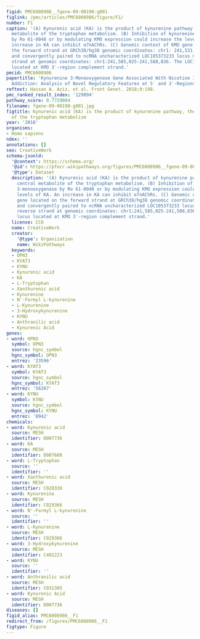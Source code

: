 ```yaml
---
figid: PMC6008986__fgene-09-00198-g001
figlink: /pmc/articles/PMC6008986/figure/F1/
number: F1
caption: '(A) Kynurenic acid (KA) is the product of kynurenine pathway, the central
  metabolite of the tryptophan metabolism. (B) Inhibition of kynurenine 3-monooxygenase
  by Ro 61-8048 or by modulating KMO expression could increase the levels of KA. An
  increase in KA can inhibit α7nAChRs. (C) Genomic context of KMO gene located on
  the forward strand at GRCh38/hg38 genomic coordinates: chr1: 241,531,883-241,595,647
  and convergently paired to ncRNA uncharacterized LOC105373233 locus mapped on reverse
  strand at genomic coordinates: chr1:241,585,025-241,588,836. The LOC105373233 locus
  located at KMO 3′-region complement strand.'
pmcid: PMC6008986
papertitle: 'Kynurenine 3-Monooxygenase Gene Associated With Nicotine Initiation and
  Addiction: Analysis of Novel Regulatory Features at 5′ and 3′-Regions.'
reftext: Hassan A. Aziz, et al. Front Genet. 2018;9:198.
pmc_ranked_result_index: '129094'
pathway_score: 0.7729004
filename: fgene-09-00198-g001.jpg
figtitle: Kynurenic acid (KA) is the product of kynurenine pathway, the central metabolite
  of the tryptophan metabolism
year: '2018'
organisms:
- Homo sapiens
ndex: ''
annotations: []
seo: CreativeWork
schema-jsonld:
  '@context': https://schema.org/
  '@id': https://pfocr.wikipathways.org/figures/PMC6008986__fgene-09-00198-g001.html
  '@type': Dataset
  description: '(A) Kynurenic acid (KA) is the product of kynurenine pathway, the
    central metabolite of the tryptophan metabolism. (B) Inhibition of kynurenine
    3-monooxygenase by Ro 61-8048 or by modulating KMO expression could increase the
    levels of KA. An increase in KA can inhibit α7nAChRs. (C) Genomic context of KMO
    gene located on the forward strand at GRCh38/hg38 genomic coordinates: chr1: 241,531,883-241,595,647
    and convergently paired to ncRNA uncharacterized LOC105373233 locus mapped on
    reverse strand at genomic coordinates: chr1:241,585,025-241,588,836. The LOC105373233
    locus located at KMO 3′-region complement strand.'
  license: CC0
  name: CreativeWork
  creator:
    '@type': Organization
    name: WikiPathways
  keywords:
  - OPN3
  - KYAT3
  - KYNU
  - Kynurenic acid
  - KA
  - L-Tryptophan
  - Xanthurenic acid
  - Kynurenine
  - N'-Formyl L-kynurenine
  - L-Kynurenine
  - 3-Hydroxykynurenine
  - KYNU
  - Anthranilic acid
  - Kynurenic Acid
genes:
- word: OPN3
  symbol: OPN3
  source: hgnc_symbol
  hgnc_symbol: OPN3
  entrez: '23596'
- word: KYAT3
  symbol: KYAT3
  source: hgnc_symbol
  hgnc_symbol: KYAT3
  entrez: '56267'
- word: KYNU
  symbol: KYNU
  source: hgnc_symbol
  hgnc_symbol: KYNU
  entrez: '8942'
chemicals:
- word: Kynurenic acid
  source: MESH
  identifier: D007736
- word: KA
  source: MESH
  identifier: D007608
- word: L-Tryptophan
  source: ''
  identifier: ''
- word: Xanthurenic acid
  source: MESH
  identifier: C028330
- word: Kynurenine
  source: MESH
  identifier: C029366
- word: N'-Formyl L-kynurenine
  source: ''
  identifier: ''
- word: L-Kynurenine
  source: MESH
  identifier: C029366
- word: 3-Hydroxykynurenine
  source: MESH
  identifier: C402223
- word: KYNU
  source: ''
  identifier: ''
- word: Anthranilic acid
  source: MESH
  identifier: C031385
- word: Kynurenic Acid
  source: MESH
  identifier: D007736
diseases: []
figid_alias: PMC6008986__F1
redirect_from: /figures/PMC6008986__F1
figtype: Figure
---
```

